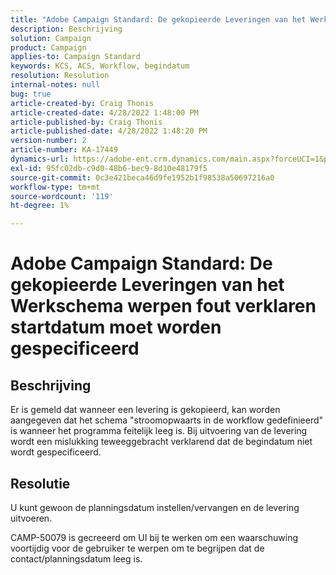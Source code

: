 ```yaml
---
title: "Adobe Campaign Standard: De gekopieerde Leveringen van het Werkschema werpen fout die verklaren begindatum moet worden gespecificeerd"
description: Beschrijving
solution: Campaign
product: Campaign
applies-to: Campaign Standard
keywords: KCS, ACS, Workflow, begindatum
resolution: Resolution
internal-notes: null
bug: true
article-created-by: Craig Thonis
article-created-date: 4/28/2022 1:48:00 PM
article-published-by: Craig Thonis
article-published-date: 4/28/2022 1:48:20 PM
version-number: 2
article-number: KA-17449
dynamics-url: https://adobe-ent.crm.dynamics.com/main.aspx?forceUCI=1&pagetype=entityrecord&etn=knowledgearticle&id=eb2b27cf-f9c6-ec11-a7b6-0022480a10ee
exl-id: 95fc02db-c9d0-48b6-bec9-8d10e48179f5
source-git-commit: 0c3e421beca46d9fe1952b1f98538a50697216a0
workflow-type: tm+mt
source-wordcount: '119'
ht-degree: 1%

---
```


# Adobe Campaign Standard: De gekopieerde Leveringen van het Werkschema werpen fout verklaren startdatum moet worden gespecificeerd

## Beschrijving


Er is gemeld dat wanneer een levering is gekopieerd, kan worden aangegeven dat het schema &quot;stroomopwaarts in de workflow gedefinieerd&quot; is wanneer het programma feitelijk leeg is. Bij uitvoering van de levering wordt een mislukking teweeggebracht verklarend dat de begindatum niet wordt gespecificeerd.


## Resolutie


U kunt gewoon de planningsdatum instellen/vervangen en de levering uitvoeren.

CAMP-50079 is gecreeerd om UI bij te werken om een waarschuwing voortijdig voor de gebruiker te werpen om te begrijpen dat de contact/planningsdatum leeg is.
